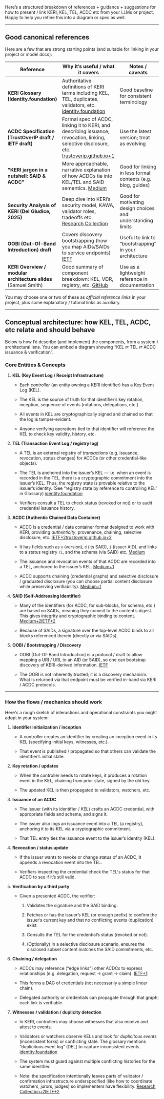 Here’s a structured breakdown of references \+ guidance \+ suggestions for how to present / link KERI, KEL, TEL, ACDC etc from your LLMs or project. Happy to help you refine this into a diagram or spec as well.

---

## **Good canonical references**

Here are a few that are strong starting points (and suitable for linking in your project or model docs):

| Reference | Why it’s useful / what it covers | Notes / caveats |
| ----- | ----- | ----- |
| **KERI Glossary (Identity.foundation)** | Authoritative definitions of KERI terms including KEL, TEL, duplicates, validators, etc. [identity.foundation](https://identity.foundation/keri/docs/Glossary.html?utm_source=chatgpt.com) | Good baseline for consistent terminology |
| **ACDC Specification (TrustOverIP draft / IETF draft)** | Formal spec of ACDC, linking it to KERI, and describing issuance, revocation, linking, selective disclosure, etc. [trustoverip.github.io+1](https://trustoverip.github.io/tswg-acdc-specification/?utm_source=chatgpt.com) | Use the latest version; treat as evolving |
| **“KERI jargon in a nutshell: SAID & ACDC”** | More approachable, narrative explanation of how ACDCs tie into KEL/TEL and SAID semantics. [Medium](https://medium.com/finema/keri-jargon-in-a-nutshell-part-2-said-and-acdc-de6bc544b95e?utm_source=chatgpt.com) | Good for linking in less formal contexts (e.g. blog, guides) |
| **Security Analysis of KERI (Del Giudice, 2025\)** | Deep dive into KERI’s security model, KAWA, validator roles, tradeoffs etc. [Research Collection](https://www.research-collection.ethz.ch/bitstreams/616a4158-0aac-4eda-96a8-f93505c4eb5d/download?utm_source=chatgpt.com) | Good for motivating design choices and understanding limits |
| **OOBI (Out-Of-Band Introduction) draft** | Covers discovery bootstrapping (how you map AIDs/SAIDs to service endpoints) [IETF](https://www.ietf.org/archive/id/draft-ssmith-oobi-00.html?utm_source=chatgpt.com) | Useful to link to “bootstrapping” in your architecture |
| **KERI Overview / modular architecture slides** (Samuel Smith) | Good summary of component breakdown: KEL, VDR, registry, etc. [GitHub](https://raw.githubusercontent.com/SmithSamuelM/Papers/master/presentations/KERI2_Overview.web.pdf?utm_source=chatgpt.com) | Use as a lightweight reference in documentation |

You may choose one or two of these as *official reference links* in your project, plus some explanatory / tutorial links as auxiliary.

---

## **Conceptual architecture: how KEL, TEL, ACDC, etc relate and should behave**

Below is how I’d describe (and implement) the components, from a system / architectural lens. You can embed a diagram showing “KEL ⇄ TEL ⇄ ACDC issuance & verification”.

### **Core Entities & Concepts**

1. **KEL (Key Event Log / Receipt Infrastructure)**

   * Each *controller* (an entity owning a KERI identifier) has a Key Event Log (KEL).

   * The KEL is the source of truth for that identifier’s key rotation, inception, sequence of events (rotations, delegations, etc.).

   * All events in KEL are cryptographically signed and chained so that the log is tamper-evident.

   * Anyone verifying operations tied to that identifier will reference the KEL to check key validity, history, etc.

2. **TEL (Transaction Event Log / registry log)**

   * A TEL is an external registry of *transactions* (e.g. issuance, revocation, status changes) for ACDCs (or other credential-like objects).

   * The TEL is anchored into the issuer’s KEL — i.e. when an event is recorded in the TEL, there is a cryptographic commitment into the issuer’s KEL. Thus, the registry state is provable relative to the issuer’s identity. (See “registry state by reference to controlling KEL” in Glossary) [identity.foundation](https://identity.foundation/keri/docs/Glossary.html?utm_source=chatgpt.com)

   * Verifiers consult a TEL to check status (revoked or not) or to audit credential issuance history.

3. **ACDC (Authentic Chained Data Container)**

   * ACDC is a credential / data container format designed to work with KERI, providing *authenticity*, provenance, chaining, selective disclosure, etc. [IETF+2trustoverip.github.io+2](https://www.ietf.org/archive/id/draft-ssmith-acdc-02.html?utm_source=chatgpt.com)

   * It has fields such as `v` (version), `d` (its SAID), `i` (issuer AID), and links to a status registry `ri`, and the schema (via SAID) etc. [Medium](https://medium.com/finema/keri-jargon-in-a-nutshell-part-2-said-and-acdc-de6bc544b95e?utm_source=chatgpt.com)

   * The issuance and revocation events of that ACDC are recorded into a TEL, anchored to the issuer’s KEL. [Medium+1](https://medium.com/finema/keri-jargon-in-a-nutshell-part-2-said-and-acdc-de6bc544b95e?utm_source=chatgpt.com)

   * ACDC supports chaining (credential graphs) and selective disclosure / graduated disclosure (you can choose partial content disclosure while preserving verifiability). [Medium+1](https://medium.com/finema/keri-jargon-in-a-nutshell-part-2-said-and-acdc-de6bc544b95e?utm_source=chatgpt.com)

4. **SAID (Self-Addressing Identifier)**

   * Many of the identifiers (for ACDC, for sub-blocks, for schema, etc.) are based on SAIDs, meaning they commit to the content’s digest. This gives integrity and cryptographic binding to content. [Medium+2IETF+2](https://medium.com/finema/keri-jargon-in-a-nutshell-part-2-said-and-acdc-de6bc544b95e?utm_source=chatgpt.com)

   * Because of SAIDs, a signature over the top-level ACDC binds to all blocks referenced therein (directly or via SAIDs).

5. **OOBI / Bootstrapping / Discovery**

   * OOBI (Out-Of-Band Introduction) is a protocol / draft to allow mapping a URI / URL to an AID (or SAID), so one can bootstrap discovery of KERI-derived information. [IETF](https://www.ietf.org/archive/id/draft-ssmith-oobi-00.html?utm_source=chatgpt.com)

   * The OOBI is not inherently trusted; it is a discovery mechanism. What is returned via that endpoint must be verified in-band via KERI / ACDC protocols.

---

### **How the flows / mechanics should work**

Here's a rough sketch of interactions and operational constraints you might adopt in your system:

1. **Identifier initialization / inception**

   * A controller creates an identifier by creating an inception event in its KEL (specifying initial keys, witnesses, etc.).

   * That event is published / propagated so that others can validate the identifier’s initial state.

2. **Key rotation / updates**

   * When the controller needs to rotate keys, it produces a rotation event in the KEL, chaining from prior state, signed by the old key.

   * The updated KEL is then propagated to validators, watchers, etc.

3. **Issuance of an ACDC**

   * The issuer (with its identifier / KEL) crafts an ACDC credential, with appropriate fields and schema, and signs it.

   * The issuer also logs an issuance event into a TEL (a registry), anchoring it to its KEL via a cryptographic commitment.

   * That TEL entry ties the issuance event to the issuer’s identity (KEL).

4. **Revocation / status update**

   * If the issuer wants to revoke or change status of an ACDC, it appends a revocation event into the TEL.

   * Verifiers inspecting the credential check the TEL's status for that ACDC to see if it’s still valid.

5. **Verification by a third party**

   * Given a presented ACDC, the verifier:

     1. Validates the signature and the SAID binding.

     2. Fetches or has the issuer’s KEL (or enough prefix) to confirm the issuer’s current key and that no conflicting events (duplication) exist.

     3. Consults the TEL for the credential’s status (revoked or not).

     4. (Optionally) In a selective disclosure scenario, ensures the disclosed subset content matches the SAID commitments, etc.

6. **Chaining / delegation**

   * ACDCs may reference (“edge links”) other ACDCs to express relationships (e.g. delegation, request → grant → claim). [IETF+1](https://www.ietf.org/archive/id/draft-ssmith-acdc-02.html?utm_source=chatgpt.com)

   * This forms a DAG of credentials (not necessarily a simple linear chain).

   * Delegated authority or credentials can propagate through that graph; each link is verifiable.

7. **Witnesses / validation / duplicity detection**

   * In KERI, controllers may choose witnesses that also receive and attest to events.

   * Validators or watchers observe KELs and look for *duplicitous events* (inconsistent forks) or conflicting state. The glossary mentions “duplicitous event log” (DEL) to capture inconsistent events. [identity.foundation](https://identity.foundation/keri/docs/Glossary.html?utm_source=chatgpt.com)

   * The system must guard against multiple conflicting histories for the same identifier.

   * Note: the specification intentionally leaves parts of validator / confirmation infrastructure underspecified (like how to coordinate watchers, jurors, judges) so implementers have flexibility. [Research Collection+2IETF+2](https://www.research-collection.ethz.ch/bitstreams/616a4158-0aac-4eda-96a8-f93505c4eb5d/download?utm_source=chatgpt.com)

